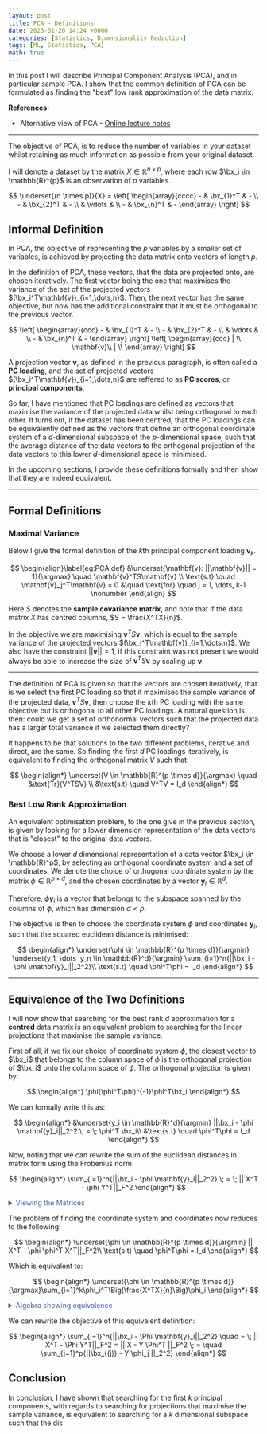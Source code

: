 ```yaml
---
layout: post
title: PCA - Definitions
date: 2023-01-20 14:24 +0000
categories: [Statistics, Dimensionality Reduction]
tags: [ML, Statistics, PCA] 
math: true
---
```


In this post I will describe Principal Component Analysis (PCA), and in particular sample PCA. I show that the common definition of PCA can be formulated as finding the "best" low rank approximation of the data matrix.

**References:**
- Alternative view of PCA - [Online lecture notes](https://rich-d-wilkinson.github.io/MATH3030/4-3-an-alternative-view-of-pca.html)



***

The objective of PCA, is to reduce the number of variables in your dataset whilst retaining as much information as possible from your original dataset.

I will denote a dataset by the matrix $X \in \mathbb{R}^{n \times p}$, where each row $\bx_i \in \mathbb{R}^{p}$ is an observation of $p$ variables.

$$
\underset{(n \times p)}{X} = 
\left[
  \begin{array}{cccc}
    - & \bx_{1}^T & -  \\
    - & \bx_{2}^T & - \\
     & \vdots  &   \\
    - & \bx_{n}^T & -
  \end{array}
\right]
$$

## Informal Definition

In PCA, the objective of representing the $p$ variables by a smaller set of variables, is achieved by projecting the data matrix onto vectors of length $p$.

In the definition of PCA, these vectors, that the data are projected onto, are chosen iteratively. 
The first vector being the one that maximises the variance of the set of the projected vectors $(\bx_i^T\mathbf{v})_{i=1,\dots,n}$. Then, the next vector has the same objective, but now has the additional constraint that it must be orthogonal to the previous vector.

$$
\left[
  \begin{array}{ccc}
    - & \bx_{1}^T & -  \\
    - & \bx_{2}^T & - \\
     & \vdots  &   \\
    - & \bx_{n}^T & -
  \end{array}
\right]
\left[
  \begin{array}{ccc}
     | \\
    \mathbf{v}\\
     | \\
  \end{array}
\right]
$$

A projection vector $\mathbf{v}$, as defined in the previous paragraph, is often called a **PC loading**, and the set of projected vectors $(\bx_i^T\mathbf{v})_{i=1,\dots,n}$ are reffered to as **PC scores**, or **principal components**.

So far, I have mentioned that PC loadings are defined as vectors that maximise the variance of the projected data whilst being orthogonal to each other. It turns out, if the dataset has been centred, that the PC loadings can be equivalently defined as the vectors that define an orthogonal coordinate system of a $d$-dimensional subspace of the $p$-dimensional space, such that the average distance of the data vectors to the orthogonal projection of the data vectors to this lower $d$-dimensional space is minimised.

In the upcoming sections, I provide these definitions formally and then show that they are indeed equivalent.

***

## Formal Definitions



### Maximal Variance

Below I give the formal definition of the $k$th principal component loading $\mathbf{v}_k$.

$$
\begin{align}\label{eq:PCA def}
    &\underset{\mathbf{v}: ||\mathbf{v}|| = 1}{\argmax} \quad \mathbf{v}^TS\mathbf{v} \\
    \text{s.t} \quad \mathbf{v}_j^T\mathbf{v} = 0 &\quad \text{for} \quad j = 1, \dots, k-1 \nonumber
\end{align}
$$

Here $S$ denotes the **sample covariance matrix**, and note that if the data matrix $X$ has centred columns, $S = \frac{X^TX}{n}$. 

In the objective we are maximising $\mathbf{v}^TS\mathbf{v}$, which is equal to the sample variance of the projected vectors
$(\bx_i^T\mathbf{v})_{i=1,\dots,n}$. We also have the constraint $||\mathbf{v}|| = 1$, if this constraint was not present we would always be able to increase the size of $\mathbf{v}^TS\mathbf{v}$ by scaling up $\mathbf{v}$.

***

The definition of PCA is given so that the vectors are chosen iteratively, that is we select the first PC loading  so that it maximises the sample variance of the projected data, $\mathbf{v}^TS\mathbf{v}$, then choose the $k$th PC loading with the same objective but is orthogonal to all other PC loadings. A natural question is then: could we get a set of orthonormal vectors such that the projected data has a larger total variance if we selected them directly?

It happens to be that solutions to the two different problems, iterative and direct,  are the same. So finding the first $d$ PC loadings iteratively, is equivalent to finding the orthogonal matrix $V$ such that:

$$
\begin{align*}
    \underset{V \in \mathbb{R}^{p \times d}}{\argmax} \quad &\text{Tr}(V^TSV) \\
    &\text{s.t} \quad V^TV = I_d
\end{align*}
$$


### Best Low Rank Approximation

An equivalent optimisation problem, to the one give in the previous section, is given by looking for a lower dimension representation of the data vectors that is "closest" to the original data vectors.

We choose a lower $d$ dimensional representation of a data vector $\bx_i \in \mathbb{R}^p$, by selecting an orthogonal coordinate system and a set of coordinates. We denote the choice of orthogonal coordinate system by the matrix $\phi \in \mathbb{R}^{p \times d}$, and the chosen coordinates by a vector $\mathbf{y}_i \in \mathbb{R}^{d}$.

Therefore, $\phi \mathbf{y}_i$ is a vector that belongs to the subspace spanned by the columns of $\phi$, which has dimension $d < p$.

The objective is then to choose the coordinate system $\phi$ and coordinates $\mathbf{y}_i$, such that the squared euclidean distance is minimised:


$$
\begin{align*}
\underset{\phi \in \mathbb{R}^{p \times d}}{\argmin} \underset{y_1, \dots ,y_n \in \mathbb{R}^d}{\argmin} \sum_{i=1}^n{||\bx_i - \phi \mathbf{y}_i||_2^2}\\
    \text{s.t} \quad \phi^T\phi = I_d
\end{align*}
$$



***
 <!---
$$
\left[
  \begin{array}{ccc}
    - & \bx_{1}^T & -  \\
    - & \bx_{2}^T & - \\
     & \vdots  &   \\
    - & \bx_{n}^T & -
  \end{array}
\right]
\left[
  \begin{array}{ccc}
     | & &|\\
    \mathbf{v_1} & \ldots & \mathbf{v_d}\\
     | & & |\\
  \end{array}
\right]
$$
--->

## Equivalence of the Two Definitions



I will now show that searching for the best rank $d$ approximation for a **centred** data matrix is an equivalent problem to searching for the linear projections that maximise the sample variance. 


First of all, if we fix our choice of coordinate system $\phi$, the closest vector to $\bx_i$ that belongs to the column space of $\phi$ is the orthogonal projection of $\bx_i$ onto the column space of $\phi$. The orthogonal projection is given by:

$$
\begin{align*}
\phi(\phi^T\phi)^{-1}\phi^T\bx_i
\end{align*}
$$

We can formally write this as:

$$
\begin{align*}
&\underset{y_i \in \mathbb{R}^d}{\argmin} ||\bx_i - \phi \mathbf{y}_i||_2^2 \; = \;  \phi^T \bx_i\\
    &\text{s.t} \quad \phi^T\phi = I_d
\end{align*}
$$

Now, noting that we can rewrite the sum of the euclidean distances in matrix form using the Frobenius norm. 

$$
\begin{align*}
\sum_{i=1}^n{||\bx_i - \phi \mathbf{y}_i||_2^2} \; = \; || X^T - \phi Y^T||_F^2 
\end{align*}
$$

<details>

  <summary markdown="span" style="color:#4863A0">Viewing the Matrices</summary>
<div markdown="1">

$$
X^T

\; = \;

\left[
  \begin{array}{cccc}
       |    &    |    &        &       |\\
    \bx_{1} & \bx_{2} & \dots & \bx_{n}\\
       |    &    |    &        &       |
  \end{array}
\right]
$$

$$
\Phi \;  Y^T

= 
\left[
  \begin{array}{cccc}
       |    &         &       |\\
    \phi_{(1)} &  \dots & \phi_{(k)}\\
       |    &         &      |
  \end{array}
\right]
\left[
  \begin{array}{cccc}
       |    &    |    &        &       |\\
    \mathbf{y}_{1} & \mathbf{y}_{2} & \dots & \mathbf{y}_{n}\\
       |    &    |    &        &       |
  \end{array}
\right]

$$

***

</div>
</details>


The problem of finding the coordinate system and coordinates now reduces to the following:

$$
\begin{align*}
\underset{\phi \in \mathbb{R}^{p \times d}}{\argmin} || X^T - \phi \phi^T X^T||_F^2\\
    \text{s.t} \quad \phi^T\phi = I_d
\end{align*}
$$




Which is equivalent to:

$$
\begin{align*}
    \underset{\phi \in \mathbb{R}^{p \times d}}{\argmax}\sum_{i=1}^k\phi_i^T\Big(\frac{X^TX}{n}\Big)\phi_i
\end{align*}
$$


<details>

  <summary markdown="span" style="color:#4863A0">Algebra showing equivalence</summary>
<div markdown="1">

$$
\begin{align*}
\underset{\phi \in \mathbb{R}^{d \times k}}{\argmax}\text{Tr}(\phi^TXX^T\phi)\\
    \text{s.t} \quad \phi^T\phi = I_k
\end{align*}
$$


</div>
</details>


We can rewrite the objective of this equivalent definition:

$$
\begin{align*}
\sum_{i=1}^n{||\bx_i - \Phi \mathbf{y}_i||_2^2} \quad = \; || X^T - \Phi Y^T||_F^2  = || X - Y \Phi^T ||_F^2 \; = \quad \sum_{j=1}^p{||\bx_{(j)} - Y \phi_j ||_2^2}
\end{align*}
$$


## Conclusion

In conclusion, I have shown that searching for the first $k$ principal components, with regards to searching for projections that maximise the sample variance, is equivalent to searching for a $k$ dimensional subspace such that the dis


